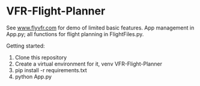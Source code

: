 # VFR-Flight-Planner

See www.flyvfr.com for demo of limited basic features. App management in App.py; all functions for flight planning in FlightFiles.py. 

Getting started: 
1. Clone this repository
2. Create a virtual environment for it, venv VFR-Flight-Planner
3. pip install -r requirements.txt
4. python App.py
